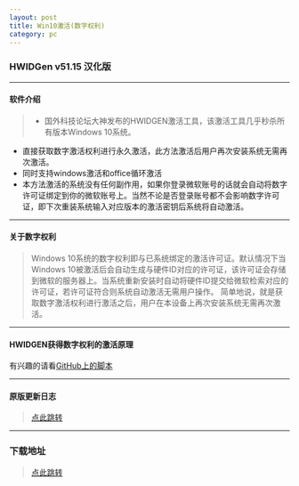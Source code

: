 ```yaml
---
layout: post
title: Win10激活(数字权利)
category: pc
---
```


### HWIDGen v51.15 汉化版

---
#### 软件介绍
> * 国外科技论坛大神发布的HWIDGEN激活工具，该激活工具几乎秒杀所有版本Windows 10系统。
* 直接获取数字激活权利进行永久激活，此方法激活后用户再次安装系统无需再次激活。
* 同时支持windows激活和office循环激活
* 本方法激活的系统没有任何副作用，如果你登录微软账号的话就会自动将数字许可证绑定到你的微软账号上。当然不论是否登录账号都不会影响数字许可证，即下次重装系统输入对应版本的激活密钥后系统将自动激活。

---
#### 关于数字权利
> Windows 10系统的数字权利即与已系统绑定的激活许可证。默认情况下当Windows 10被激活后会自动生成与硬件ID对应的许可证，该许可证会存储到微软的服务器上。当系统重新安装时自动将硬件ID提交给微软检索对应的许可证，若许可证符合则系统自动激活无需用户操作。
简单地说，就是获取数字激活权利进行激活之后，用户在本设备上再次安装系统无需再次激活。

---
#### HWIDGEN获得数字权利的激活原理
有兴趣的请看[GitHub上的脚本](https://github.com/vyvojar/slshim)


---
#### 原版更新日志
> [点此跳转](https://www.nsaneforums.com/topic/312871-windows-10-digital-license-hwid-generation-without-kms-or-predecessor-installupgrade/)

---
### 下载地址
> [点此跳转](https://github.com/dagaoya/download/raw/master/HWIDGen%20v51.15%20%E6%B1%89%E5%8C%96%E7%89%88.exe)


